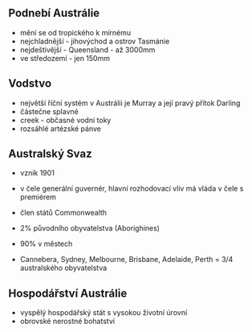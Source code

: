## Podnebí Austrálie
- mění se od tropického k mírnému
- nejchladnější - jihovýchod a ostrov Tasmánie
- nejdeštivější - Queensland - až 3000mm
- ve středozemí - jen 150mm

## Vodstvo
- největší říční systém v Austrálii je Murray a její pravý přítok Darling
- částečne splavné
- creek - občasné vodní toky
- rozsáhlé artézské pánve

## Australský Svaz
- vznik 1901
- v čele generální guvernér, hlavní rozhodovací vliv má vláda v čele s premiérem
- člen států Commonwealth

- 2% původního obyvatelstva (Aborighines)
- 90% v městech
- Cannebera, Sydney, Melbourne, Brisbane, Adelaide, Perth = 3/4 australského obyvatelstva

## Hospodářství Austrálie
- vyspělý hospodářský stát s vysokou životní úrovní
- obrovské nerostné bohatství
